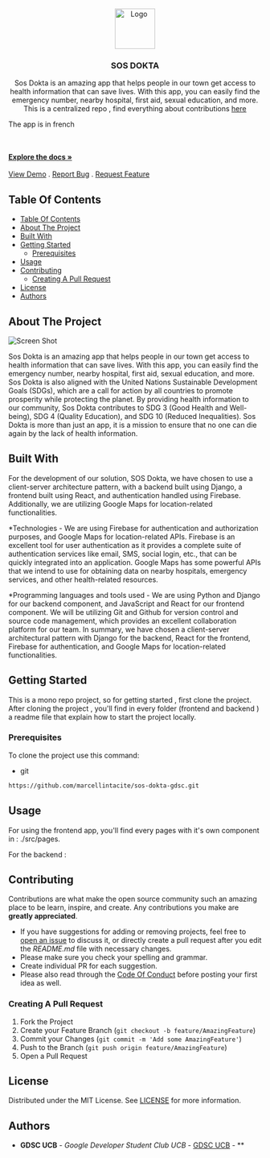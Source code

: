 <br/>
<p align="center">
  <a href="https://github.com/GDSC-UCB">
    <img src="https://pbs.twimg.com/profile_images/1471160684515934211/lnesC4fd_400x400.jpg" alt="Logo" width="80" height="80">
  </a>

  <h3 align="center">SOS DOKTA</h3>

  <p align="center">
    Sos Dokta is an amazing app that helps people in our town get access to health information that can save lives. With this app, you can easily find the emergency number, nearby hospital, first aid, sexual education, and more. This is a centralized repo , find everything about contributions <a href="https://github.com/GDSC-UCB">here </a> 
  <p>The app is in french</p>
    <br/>
    <br/>
    <a href="https://github.com/ShaanCoding/ReadME-Generator"><strong>Explore the docs »</strong></a>
    <br/>
    <br/>
    <a href="https://sosdokta.app/">View Demo</a>
    .
    <a href="https://github.com/GDSC-UCB">Report Bug</a>
    .
    <a href="https://github.com/GDSC-UCB">Request Feature</a>
  </p>
</p>

## Table Of Contents

- [Table Of Contents](#table-of-contents)
- [About The Project](#about-the-project)
- [Built With](#built-with)
- [Getting Started](#getting-started)
  - [Prerequisites](#prerequisites)
- [Usage](#usage)
- [Contributing](#contributing)
  - [Creating A Pull Request](#creating-a-pull-request)
- [License](#license)
- [Authors](#authors)

## About The Project

![Screen Shot](https://firebasestorage.googleapis.com/v0/b/sosdokta-auth.appspot.com/o/Home.png?alt=media&token=181ecf8a-20c2-4726-abd8-5da11bc998bb)

Sos Dokta is an amazing app that helps people in our town get access to health information that can save lives. With this app, you can easily find the emergency number, nearby hospital, first aid, sexual education, and more. Sos Dokta is also aligned with the United Nations Sustainable Development Goals (SDGs), which are a call for action by all countries to promote prosperity while protecting the planet. By providing health information to our community, Sos Dokta contributes to SDG 3 (Good Health and Well-being), SDG 4 (Quality Education), and SDG 10 (Reduced Inequalities). Sos Dokta is more than just an app, it is a mission to ensure that no one can die again by the lack of health information.

## Built With

For the development of our solution, SOS Dokta, we have chosen to use a client-server architecture pattern, with a backend built using Django, a frontend built using React, and authentication handled using Firebase. Additionally, we are utilizing Google Maps for location-related functionalities.

\*Technologies - We are using Firebase for authentication and authorization purposes, and Google Maps for location-related APIs. Firebase is an excellent tool for user authentication as it provides a complete suite of authentication services like email, SMS, social login, etc., that can be quickly integrated into an application. Google Maps has some powerful APIs that we intend to use for obtaining data on nearby hospitals, emergency services, and other health-related resources.

\*Programming languages and tools used - We are using Python and Django for our backend component, and JavaScript and React for our frontend component. We will be utilizing Git and Github for version control and source code management, which provides an excellent collaboration platform for our team.
In summary, we have chosen a client-server architectural pattern with Django for the backend, React for the frontend, Firebase for authentication, and Google Maps for location-related functionalities.

## Getting Started

This is a mono repo project, so for getting started , first clone the project. After cloning the project , you'll find in every folder (frontend and backend ) a readme file that explain how to start the project locally.

### Prerequisites

To clone the project use this command:

- git

```sh
https://github.com/marcellintacite/sos-dokta-gdsc.git
```

## Usage

For using the frontend app, you'll find every pages with it's own component in : ./src/pages.

For the backend :

## Contributing

Contributions are what make the open source community such an amazing place to be learn, inspire, and create. Any contributions you make are **greatly appreciated**.

- If you have suggestions for adding or removing projects, feel free to [open an issue](https://github.com/ShaanCoding/ReadME-Generator/issues/new) to discuss it, or directly create a pull request after you edit the _README.md_ file with necessary changes.
- Please make sure you check your spelling and grammar.
- Create individual PR for each suggestion.
- Please also read through the [Code Of Conduct](https://github.com/ShaanCoding/ReadME-Generator/blob/main/CODE_OF_CONDUCT.md) before posting your first idea as well.

### Creating A Pull Request

1. Fork the Project
2. Create your Feature Branch (`git checkout -b feature/AmazingFeature`)
3. Commit your Changes (`git commit -m 'Add some AmazingFeature'`)
4. Push to the Branch (`git push origin feature/AmazingFeature`)
5. Open a Pull Request

## License

Distributed under the MIT License. See [LICENSE](https://github.com/ShaanCoding/ReadME-Generator/blob/main/LICENSE.md) for more information.

## Authors

- **GDSC UCB** - _Google Developer Student Club UCB_ - [GDSC UCB](https://github.com/GDSC-UCB) - \*\*
